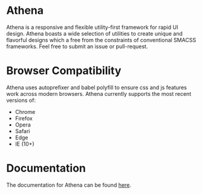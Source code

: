 # Athena

Athena is a responsive and flexible utility-first framework for rapid UI design. Athena boasts a wide selection of utilities to create unique and flavorful designs which a free from the constraints of conventional SMACSS frameworks. Feel free to submit an issue or pull-request.

# Browser Compatibility

Athena uses autoprefixer and babel polyfill to ensure css and js features work across modern browsers. Athena currently supports the most recent versions of:

- Chrome
- Firefox
- Opera
- Safari
- Edge
- IE (10+)

# Documentation

The documentation for Athena can be found [here](https://kytha.github.io/athena).
